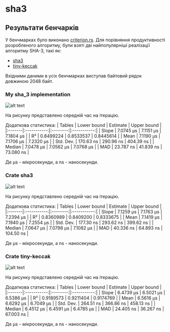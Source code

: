 # sha3

## Результати бенчарків
У бенчмарках було виконано [criterion.rs](https://github.com/bheisler/criterion.rs). Для порівняння продуктивності розробленого алгоритму, були взяті дві найпопулярніші реалізації алгоритму SHA-3, такі як:
* [sha3](https://github.com/RustCrypto/hashes)
* [tiny-keccak](https://github.com/debris/tiny-keccak)

Вхідними даними в усіх бенчмарках виступав байтовий рядок довжиною 2048 байт.

### My sha_3 implementation

![alt text](https://github.com/deabrua-dev/sha3/common/images/sha_3_mean.svg)

На рисунку представлено середній час на ітерацію.

Додаткова статистика:
| Tables | Lower bound | Estimate | Upper bound |
|:-------|:-----------:|:--------:|:-----------:|
| Slope | 7.0745 µs | 7.1151 µs | 7.1804 µs |
| R² | 0.8499224 | 0.8533537 | 0.8445614 |
| Mean | 7.1190 µs | 7.1706 µs | 7.2320 µs |
| Std. Dev. | 170.63 ns | 290.96 ns | 404.39 ns |
| Median | 7.0478 µs | 7.0562 µs | 7.0768 µs |
| MAD | 23.787 ns | 41.839 ns | 73.080 ns |

Де µs - мікросекунди, а ns - наносекунди.


### Crate sha3

![alt text](https://github.com/deabrua-dev/sha3/common/images/sha3_mean.svg)

На рисунку представлено середній час на ітерацію.

Додаткова статистика:
| Tables | Lower bound | Estimate | Upper bound |
|:-------|:-----------:|:--------:|:-----------:|
| Slope | 7.1259 µs | 7.1763 µs | 7.2394 µs |
| R² | 0.8360989 | 0.8409200 | 0.8333675 |
| Mean | 7.1419 µs | 7.1940 µs | 7.2554 µs |
| Std. Dev. | 177.30 ns | 293.62 ns | 399.62 ns |
| Median | 7.0647 µs | 7.0798 µs | 7.1082 µs |
| MAD | 40.336 ns | 64.893 ns | 104.50 ns |

Де µs - мікросекунди, а ns - наносекунди.

### Crate tiny-keccak

![alt text](https://github.com/deabrua-dev/sha3/common/images/tiny_keccak_mean.svg)

На рисунку представлено середній час на ітерацію.

Додаткова статистика:
| Tables | Lower bound | Estimate | Upper bound |
|:-------|:-----------:|:--------:|:-----------:|
| Slope | 6.4739 µs | 6.5021 µs | 6.5386 µs |
| R² | 0.9189573 | 0.9211404 | 0.9174769 |
| Mean | 6.5616 µs | 6.6292 µs | 6.7049 µs |
| Std. Dev. | 264.51 ns | 366.86 ns | 458.13 ns |
| Median | 6.4512 µs | 6.4591 µs | 6.4785 µs |
| MAD | 24.405 ns | 36.267 ns | 67.003 ns |

Де µs - мікросекунди, а ns - наносекунди.

